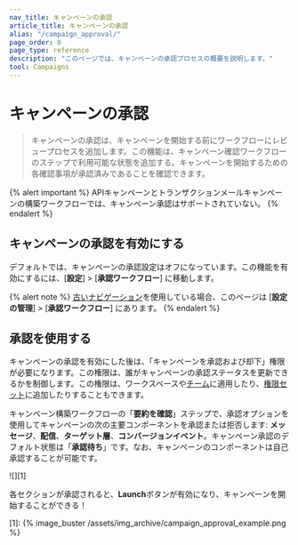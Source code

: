 ```yaml
---
nav_title: キャンペーンの承認
article_title: キャンペーンの承認
alias: "/campaign_approval/"
page_order: 0
page_type: reference
description: "このページでは、キャンペーンの承認プロセスの概要を説明します。"
tool: Campaigns
---
```


# キャンペーンの承認

> キャンペーンの承認は、キャンペーンを開始する前にワークフローにレビュープロセスを追加します。この機能は、キャンペーン確認ワークフローのステップで利用可能な状態を追加する。キャンペーンを開始するための各確認事項が承認済みであることを確認できます。

{% alert important %}
APIキャンペーンとトランザクションメールキャンペーンの構築ワークフローでは、キャンペーン承認はサポートされていない。
{% endalert %}

## キャンペーンの承認を有効にする

デフォルトでは、キャンペーンの承認設定はオフになっています。この機能を有効にするには、[**設定**] > [**承認ワークフロー**] に移動します。

{% alert note %}
[古いナビゲーション]({{site.baseurl}}/navigation)を使用している場合、このページは [**設定の管理**] > [**承認ワークフロー**] にあります。
{% endalert %}

## 承認を使用する

キャンペーンの承認を有効にした後は、「キャンペーンを承認および却下」権限が必要になります。この権限は、誰がキャンペーンの承認ステータスを更新できるかを制御します。この権限は、ワークスペースや[チーム]({{site.baseurl}}/user_guide/administrative/app_settings/manage_your_braze_users/teams/)に適用したり、[権限セット]({{site.baseurl}}/user_guide/administrative/app_settings/manage_your_braze_users/user_permissions/#permission-sets)に追加したりすることもできます。

キャンペーン構築ワークフローの「**要約を確認**」ステップで、承認オプションを使用してキャンペーンの次の主要コンポーネントを承認または拒否します: **メッセージ**、**配信**、**ターゲット層**、**コンバージョンイベント**。キャンペーン承認のデフォルト状態は「**承認待ち**」です。なお、キャンペーンのコンポーネントは自己承認することが可能です。

![][1]

各セクションが承認されると、**Launch**ボタンが有効になり、キャンペーンを開始することができる！ 

[1]: {% image_buster /assets/img_archive/campaign_approval_example.png %} 
